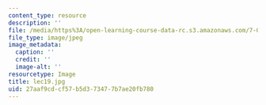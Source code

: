 ```yaml
---
content_type: resource
description: ''
file: /media/https%3A/open-learning-course-data-rc.s3.amazonaws.com/7-012-introduction-to-biology-fall-2004/27aaf9cdcf57b5d373477b7ae20fb780_lec19.jpg
file_type: image/jpeg
image_metadata:
  caption: ''
  credit: ''
  image-alt: ''
resourcetype: Image
title: lec19.jpg
uid: 27aaf9cd-cf57-b5d3-7347-7b7ae20fb780
---
```

